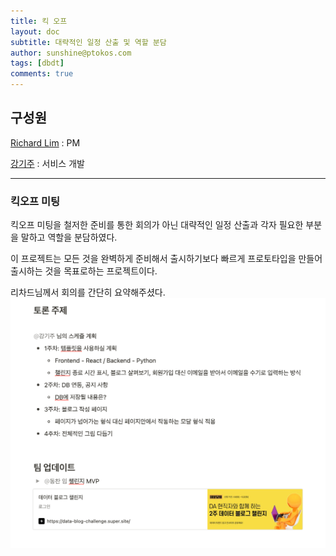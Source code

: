 ```yaml
---
title: 킥 오프
layout: doc
subtitle: 대략적인 일정 산출 및 역할 분담
author: sunshine@ptokos.com
tags: [dbdt]
comments: true
---
```


## 구성원
[Richard Lim](https://www.linkedin.com/in/datarichard/) : PM

[강기주](https://www.linkedin.com/in/gi-ju-kang-50203b202/) : 서비스 개발

---

### 킥오프 미팅
킥오프 미팅을 철저한 준비를 통한 회의가 아닌 대략적인 일정 산출과 각자 필요한 부분을 말하고 역할을 분담하였다.

이 프로젝트는 모든 것을 완벽하게 준비해서 출시하기보다 빠르게 프로토타입을 만들어 출시하는 것을 목표로하는 프로젝트이다.

리차드님께서 회의를 간단히 요약해주셨다. 
![1-1.png](/assets/img/dbdt/1-1.png)



